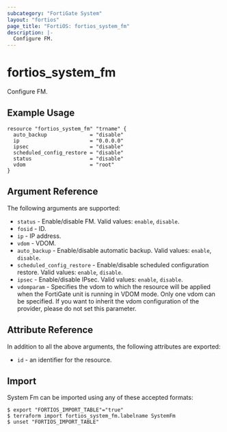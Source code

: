 ```yaml
---
subcategory: "FortiGate System"
layout: "fortios"
page_title: "FortiOS: fortios_system_fm"
description: |-
  Configure FM.
---
```


# fortios_system_fm
Configure FM.

## Example Usage

```hcl
resource "fortios_system_fm" "trname" {
  auto_backup              = "disable"
  ip                       = "0.0.0.0"
  ipsec                    = "disable"
  scheduled_config_restore = "disable"
  status                   = "disable"
  vdom                     = "root"
}
```

## Argument Reference

The following arguments are supported:

* `status` - Enable/disable FM. Valid values: `enable`, `disable`.
* `fosid` - ID.
* `ip` - IP address.
* `vdom` - VDOM.
* `auto_backup` - Enable/disable automatic backup. Valid values: `enable`, `disable`.
* `scheduled_config_restore` - Enable/disable scheduled configuration restore. Valid values: `enable`, `disable`.
* `ipsec` - Enable/disable IPsec. Valid values: `enable`, `disable`.
* `vdomparam` - Specifies the vdom to which the resource will be applied when the FortiGate unit is running in VDOM mode. Only one vdom can be specified. If you want to inherit the vdom configuration of the provider, please do not set this parameter.


## Attribute Reference

In addition to all the above arguments, the following attributes are exported:
* `id` - an identifier for the resource.

## Import

System Fm can be imported using any of these accepted formats:
```
$ export "FORTIOS_IMPORT_TABLE"="true"
$ terraform import fortios_system_fm.labelname SystemFm
$ unset "FORTIOS_IMPORT_TABLE"
```
